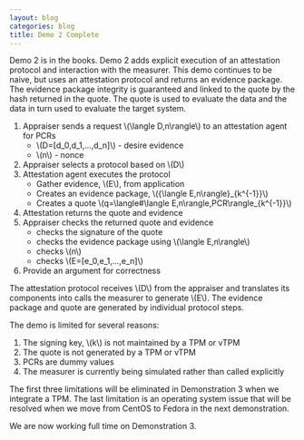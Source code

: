 ```yaml
---
layout: blog
categories: blog
title: Demo 2 Complete
---
```

Demo 2 is in the books.  Demo 2 adds explicit execution of an
attestation protocol and interaction with the measurer.
This demo continues to be naive, but uses an attestation protocol and
returns an evidence package.  The evidence package integrity is
guaranteed and linked to the quote by the hash returned in the
quote. The quote is used to evaluate the data and the data in turn
used to evaluate the target system. 

1. Appraiser sends a request \\(\langle D,n\rangle\\) to an
   attestation agent for PCRs
	* \\(D=[d_0,d_1,...,d_n]\\) - desire evidence
	* \\(n\\) - nonce
1. Appraiser selects a protocol based on \\(D\\)
1. Attestation agent executes the protocol
	* Gather evidence, \\(E\\), from application
	* Creates an evidence package, \\(\{\langle E,n\rangle\}_{k^{-1}}\\)
	* Creates a quote \\(q=\langle\#\langle E,n\rangle,PCR\rangle_{k^{-1}}\\)
1. Attestation returns the quote and evidence
1. Appraiser checks the returned quote and evidence
	* checks the signature of the quote
	* checks the evidence package using \\(\langle E,n\rangle\\)
	* checks \\(n\\)
	* checks \\(E=[e_0,e_1,...,e_n]\\)
1. Provide an argument for correctness

The attestation protocol receives \\(D\\) from the appraiser and
translates its components into calls the measurer to generate
\\(E\\). The evidence package and quote are generated by individual
protocol steps.

The demo is limited for several reasons:

1. The signing key, \\(k\\) is not maintained by a TPM or vTPM
1. The quote is not generated by a TPM or vTPM
1. PCRs are dummy values
1. The measurer is currently being simulated rather than called
   explicitly

The first three limitations will be eliminated in Demonstration 3 when
we integrate a TPM.  The last limitation is an operating system issue
that will be resolved when we move from CentOS to Fedora in the next
demonstration.

We are now working full time on Demonstration 3.
